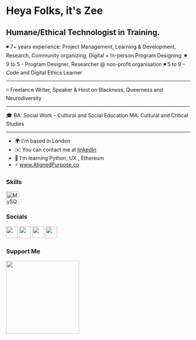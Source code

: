 Heya Folks, it's Zee
===========================================================================================================================

Humane/Ethical Technologist in Training. 
---------------------------------------------------------------------------------------------------------------------------
◾️ 7+ years experience:  Project Management, Learning & Development, Research, Community organizing, Digital + In-person Program Designing.
◾️ 9 to 5 - Program Designer, Researcher @ non-profit organisation
◾️ 5 to 9 - Code and Digital Ethics Learner

---------------------------------------------------------------------------------------------------------------------------
◽️ Freelance
Writer, Speaker & Host on Blackness, Queerness and Neurodiversity 

---------------------------------------------------------------------------------------------------------------------------
🎓 
BA: Social Work - Cultural and Social Education 
MA: Cultural and Critical Studies

---------------------------------------------------------------------------------------------------------------------------
* 🌍  I'm based in London
* ✉️  You can contact me at  [linkedIn](https://www.linkedin.com/in/zeemonteiro)
* 🧠  I'm learning Python, UX , Ethereum
* ⚡  www.AlignedPurpose.co

### Skills

<p align="left">
<a href="https://www.mysql.com/" target="_blank" rel="noreferrer"><img src="https://raw.githubusercontent.com/danielcranney/readme-generator/main/public/icons/skills/mysql-colored.svg" width="36" height="36" alt="MySQL" /></a>
</p>

### Socials

<p align="left"> <a href="https://www.github.com/monzeetech" target="_blank" rel="noreferrer"><img src="https://raw.githubusercontent.com/danielcranney/readme-generator/main/public/icons/socials/github.svg" width="32" height="32" /></a> <a href="http://www.instagram.com/qingsland" target="_blank" rel="noreferrer"><img src="https://raw.githubusercontent.com/danielcranney/readme-generator/main/public/icons/socials/instagram.svg" width="32" height="32" /></a> <a href="https://www.linkedin.com/in/zeemonteiro" target="_blank" rel="noreferrer"><img src="https://raw.githubusercontent.com/danielcranney/readme-generator/main/public/icons/socials/linkedin.svg" width="32" height="32" /></a> <a href="https://www.twitter.com/zi90" target="_blank" rel="noreferrer"><img src="https://raw.githubusercontent.com/danielcranney/readme-generator/main/public/icons/socials/twitter.svg" width="32" height="32" /></a></p>

### Support Me

<a href="https://www.buymeacoffee.com/ZeeMont"><img src="https://cdn.buymeacoffee.com/buttons/v2/default-yellow.png" width="200" /></a>
